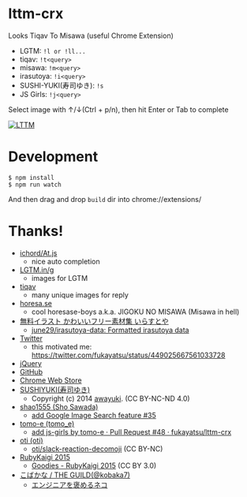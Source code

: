 lttm-crx
========

Looks Tiqav To Misawa (useful Chrome Extension)


- LGTM: `!l or !ll...`
- tiqav: `!t<query>`
- misawa: `!m<query>`
- irasutoya: `!i<query>`
- SUSHI-YUKI(寿司ゆき): `!s`
- JS Girls: `!j<query>`

Select image with ↑/↓(Ctrl + p/n), then hit Enter or Tab to complete

[![LTTM](http://img.youtube.com/vi/jFr1A2a_eeI/0.jpg)](http://www.youtube.com/watch?v=jFr1A2a_eeI)

# Development

```
$ npm install
$ npm run watch
```

And then drag and drop `build` dir into chrome://extensions/

# Thanks!
- [ichord/At.js](https://github.com/ichord/At.js)
    - nice auto completion
- [LGTM.in/g](http://www.lgtm.in/)
    - images for LGTM
- [tiqav](http://tiqav.com/)
    - many unique images for reply
- [horesa.se](http://horesa.se/)
    - cool horesase-boys a.k.a. JIGOKU NO MISAWA (Misawa in hell)
- [無料イラスト かわいいフリー素材集 いらすとや](http://www.irasutoya.com/)
    - [june29/irasutoya-data: Formatted irasutoya data](https://github.com/june29/irasutoya-data)
- [Twitter](https://twitter.com/)
    - this motivated me: https://twitter.com/fukayatsu/status/449025667561033728
- [jQuery](http://jquery.com/)
- [GitHub](https://github.com/)
- [Chrome Web Store](https://chrome.google.com/webstore/category/apps)
- [SUSHIYUKI(寿司ゆき)](http://awayuki.net/sushiyuki/)
    - Copyright (c) 2014 [awayuki](https://github.com/awayuki). (CC BY-NC-ND 4.0)
- [shao1555 (Sho Sawada)](https://github.com/shao1555)
    - [add Google Image Search feature #35](https://github.com/fukayatsu/lttm-crx/pull/35)
- [tomo-e (tomo_e)](https://github.com/tomo-e)
    - [add js-girls by tomo-e · Pull Request #48 · fukayatsu/lttm-crx](https://github.com/fukayatsu/lttm-crx/pull/48)
- [oti (oti)](https://github.com/oti)
    - [oti/slack-reaction-decomoji](https://github.com/oti/slack-reaction-decomoji) (CC BY-NC)
- [RubyKaigi 2015](http://rubykaigi.org/2015)
  - [Goodies - RubyKaigi 2015](http://rubykaigi.org/2015/goodies) (CC BY 3.0)
- [こばかな / THE GUILD(@kobaka7)](https://twitter.com/kobaka7)
  - [エンジニアを褒めるネコ](https://twitter.com/kobaka7/status/937517293604454400)
